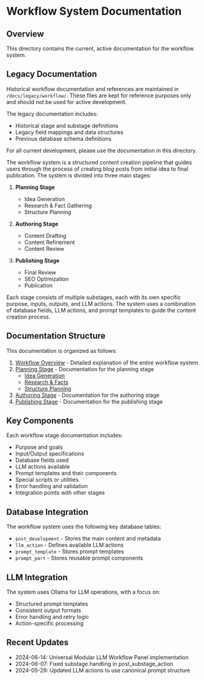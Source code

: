 # Workflow System Documentation

## Overview

This directory contains the current, active documentation for the workflow system.

## Legacy Documentation

Historical workflow documentation and references are maintained in `/docs/legacy/workflow/`. These files are kept for reference purposes only and should not be used for active development.

The legacy documentation includes:
- Historical stage and substage definitions
- Legacy field mappings and data structures
- Previous database schema definitions

For all current development, please use the documentation in this directory.

The workflow system is a structured content creation pipeline that guides users through the process of creating blog posts from initial idea to final publication. The system is divided into three main stages:

1. **Planning Stage**
   - Idea Generation
   - Research & Fact Gathering
   - Structure Planning

2. **Authoring Stage**
   - Content Drafting
   - Content Refinement
   - Content Review

3. **Publishing Stage**
   - Final Review
   - SEO Optimization
   - Publication

Each stage consists of multiple substages, each with its own specific purpose, inputs, outputs, and LLM actions. The system uses a combination of database fields, LLM actions, and prompt templates to guide the content creation process.

## Documentation Structure

This documentation is organized as follows:

1. [Workflow Overview](overview.md) - Detailed explanation of the entire workflow system
2. [Planning Stage](planning/README.md) - Documentation for the planning stage
   - [Idea Generation](planning/idea.md)
   - [Research & Facts](planning/research.md)
   - [Structure Planning](planning/structure.md)
3. [Authoring Stage](authoring/README.md) - Documentation for the authoring stage
4. [Publishing Stage](publishing/README.md) - Documentation for the publishing stage

## Key Components

Each workflow stage documentation includes:

- Purpose and goals
- Input/Output specifications
- Database fields used
- LLM actions available
- Prompt templates and their components
- Special scripts or utilities
- Error handling and validation
- Integration points with other stages

## Database Integration

The workflow system uses the following key database tables:

- `post_development` - Stores the main content and metadata
- `llm_action` - Defines available LLM actions
- `prompt_template` - Stores prompt templates
- `prompt_part` - Stores reusable prompt components

## LLM Integration

The system uses Ollama for LLM operations, with a focus on:

- Structured prompt templates
- Consistent output formats
- Error handling and retry logic
- Action-specific processing

## Recent Updates

- 2024-06-14: Universal Modular LLM Workflow Panel implementation
- 2024-06-07: Fixed substage handling in post_substage_action
- 2024-05-29: Updated LLM actions to use canonical prompt structure 